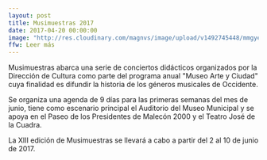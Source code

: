 ```yaml
---
layout: post
title: Musimuestras 2017
date: 2017-04-20 00:00:00
image: "http://res.cloudinary.com/magnvs/image/upload/v1492745448/mmgye/gye_1.jpg"
ffw: Leer más
---
```


Musimuestras abarca una serie de conciertos didácticos organizados por la Dirección de Cultura como parte del programa anual "Museo Arte y Ciudad" cuya finalidad es difundir la historia de los géneros musicales de Occidente.

Se organiza una agenda de 9 días para las primeras semanas del mes de junio, tiene como escenario principal el Auditorio del Museo Municipal y se apoya en el Paseo de los Presidentes de Malecón 2000 y el Teatro José de la Cuadra.

La XIII edición de Musimuestras se llevará a cabo a partir del 2 al 10 de junio de 2017.
